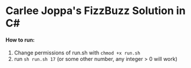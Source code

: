 # Carlee Joppa's FizzBuzz Solution in C#

#### How to run:
1. Change permissions of run.sh with `chmod +x run.sh`
2. run `sh run.sh 17` (or some other number, any integer > 0 will work)

